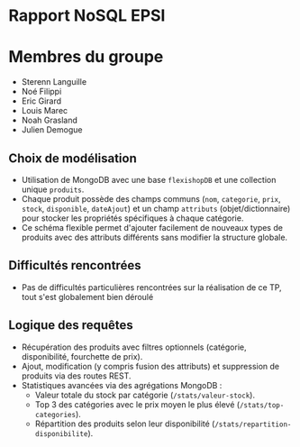 # Rapport NoSQL EPSI

# Membres du groupe
- Sterenn Languille
- Noé Filippi
- Eric Girard
- Louis Marec
- Noah Grasland
- Julien Demogue

## Choix de modélisation

- Utilisation de MongoDB avec une base `flexishopDB` et une collection unique `produits`.
- Chaque produit possède des champs communs (`nom`, `categorie`, `prix`, `stock`, `disponible`, `dateAjout`) et un champ `attributs` (objet/dictionnaire) pour stocker les propriétés spécifiques à chaque catégorie.
- Ce schéma flexible permet d'ajouter facilement de nouveaux types de produits avec des attributs différents sans modifier la structure globale.

## Difficultés rencontrées

- Pas de difficultés particulières rencontrées sur la réalisation de ce TP, tout s'est globalement bien déroulé

## Logique des requêtes

- Récupération des produits avec filtres optionnels (catégorie, disponibilité, fourchette de prix).
- Ajout, modification (y compris fusion des attributs) et suppression de produits via des routes REST.
- Statistiques avancées via des agrégations MongoDB :
  - Valeur totale du stock par catégorie (`/stats/valeur-stock`).
  - Top 3 des catégories avec le prix moyen le plus élevé (`/stats/top-categories`).
  - Répartition des produits selon leur disponibilité (`/stats/repartition-disponibilite`).